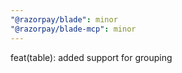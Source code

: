 ```yaml
---
"@razorpay/blade": minor
"@razorpay/blade-mcp": minor
---
```


feat(table): added support for grouping
